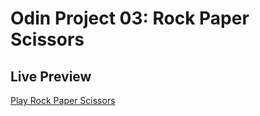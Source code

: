 # Odin Project 03: Rock Paper Scissors

## Live Preview

[Play Rock Paper Scissors](https://charmomaga.github.io/rock-paper-scissors/)
